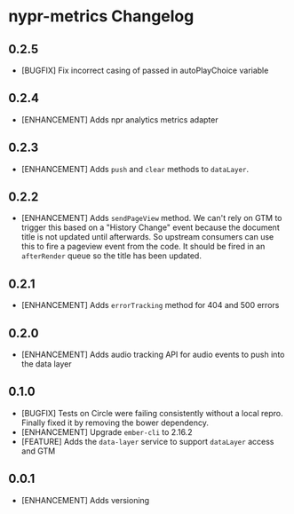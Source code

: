# nypr-metrics Changelog

## 0.2.5
- [BUGFIX] Fix incorrect casing of passed in autoPlayChoice variable

## 0.2.4
- [ENHANCEMENT] Adds npr analytics metrics adapter

## 0.2.3
- [ENHANCEMENT] Adds `push` and `clear` methods to `dataLayer`.

## 0.2.2
- [ENHANCEMENT] Adds `sendPageView` method. We can't rely on GTM to trigger this based on a "History Change" event because the document title is not updated until afterwards. So upstream consumers can use this to fire a pageview event from the code. It should be fired in an `afterRender` queue so the title has been updated.

## 0.2.1
- [ENHANCEMENT] Adds `errorTracking` method for 404 and 500 errors

## 0.2.0
- [ENHANCEMENT] Adds audio tracking API for audio events to push into the data layer

## 0.1.0
- [BUGFIX] Tests on Circle were failing consistently without a local repro. Finally fixed it by removing the bower dependency.
- [ENHANCEMENT] Upgrade `ember-cli` to 2.16.2
- [FEATURE] Adds the `data-layer` service to support `dataLayer` access and GTM

## 0.0.1

- [ENHANCEMENT] Adds versioning
